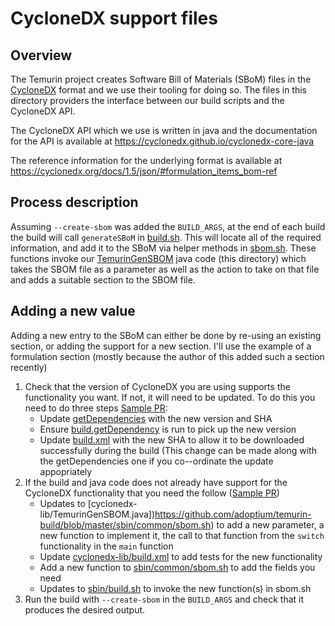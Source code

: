 # CycloneDX support files

## Overview

The Temurin project creates Software Bill of Materials (SBoM) files in the
[CycloneDX](https://cyclonedx.org) format and we use their tooling for doing
so. The files in this directory providers the interface between our build
scripts and the CycloneDX API.

The CycloneDX API which we use is written in java and the documentation for
the API is available at https://cyclonedx.github.io/cyclonedx-core-java

The reference information for the underlying format is available at https://cyclonedx.org/docs/1.5/json/#formulation_items_bom-ref

## Process description

Assuming `--create-sbom` was added the `BUILD_ARGS`, at the end of each
build the build will call `generateSBoM` in
[build.sh](https://github.com/adoptium/temurin-build/blob/master/sbin/build.sh). 
This will locate all of the required information, and add it to the SBoM via
helper methods in
[sbom.sh](https://github.com/adoptium/temurin-build/blob/master/sbin/common/sbom.sh). 
These functions invoke our
[TemurinGenSBOM](https://github.com/adoptium/temurin-build/blob/master/cyclonedx-lib/src/temurin/sbom/TemurinGenSBOM.java)
java code (this directory) which takes the SBOM file as a parameter as well
as the action to take on that file and adds a suitable section to the SBOM
file.

## Adding a new value

Adding a new entry to the SBoM can either be done by re-using an existing
section, or adding the support for a new section. I'll use the example of a
formulation section (mostly because the author of this added such a section
recently)

1.  Check that the version of CycloneDX you are using supports the
    functionality you want.  If not, it will need to be updated. To do this
    you need to do three steps [Sample PR](https://github.com/adoptium/temurin-build/pull/3558/files):
    - Update [getDependencies](https://github.com/adoptium/temurin-build/blob/master/cyclonedx-lib/getDependencies) with the new version and SHA
    - Ensure [build.getDependency](https://ci.adoptium.net/job/build.getDependency/) is run to pick up the new version
    - Update [build.xml](https://github.com/adoptium/temurin-build/blob/master/cyclonedx-lib/build.xml) with the new SHA to allow it to be downloaded successfully during the build (This change can be made along with the getDependencies one if     you co--ordinate the update appopriately
2. If the build and java code does not already have support for the CycloneDX functionality that you need the follow ([Sample PR](https://github.com/adoptium/temurin-build/blob/master/cyclonedx-lib/build.xml))
    - Updates to [cyclonedx-lib/TemurinGenSBOM.java])https://github.com/adoptium/temurin-build/blob/master/sbin/common/sbom.sh) to add a new parameter, a new function to implement it, the call to that function from the `switch` functionality in the `main` function
    - Update [cyclonedx-lib/build.xml](https://github.com/adoptium/temurin-build/blob/master/cyclonedx-lib/build.xml) to add tests for the new functionality
    - Add a new function to [sbin/common/sbom.sh](https://github.com/adoptium/temurin-build/blob/master/sbin/common/sbom.sh) to add the fields you need
    - Updates to [sbin/build.sh](https://github.com/adoptium/temurin-build/blob/master/sbin/build.sh) to invoke the new function(s) in sbom.sh 
3. Run the build with `--create-sbom` in the `BUILD_ARGS` and check that it produces the desired output.
